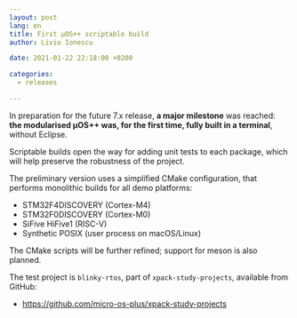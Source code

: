 ```yaml
---
layout: post
lang: en
title: First µOS++ scriptable build
author: Liviu Ionescu

date: 2021-01-22 22:18:00 +0200

categories:
  - releases

---
```


In preparation for the future 7.x release, **a major milestone** was
reached: **the modularised µOS++ was, for the first time, fully built
in a terminal**, without Eclipse.

Scriptable builds open the way for adding unit tests to each package,
which will help preserve the robustness of the project.

The preliminary version uses a simplified CMake configuration, that
performs monolithic builds for all demo platforms:

- STM32F4DISCOVERY (Cortex-M4)
- STM32F0DISCOVERY (Cortex-M0)
- SiFive HiFive1 (RISC-V)
- Synthetic POSIX (user process on macOS/Linux)

The CMake scripts will be further refined; support for meson is also
planned.

The test project is `blinky-rtos`, part of `xpack-study-projects`,
available from GitHub:

- https://github.com/micro-os-plus/xpack-study-projects
